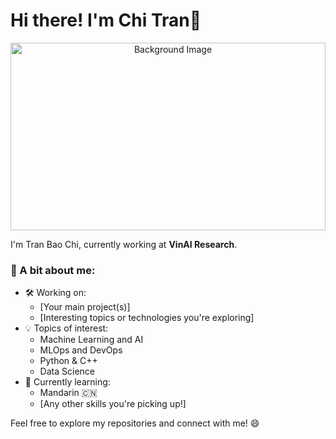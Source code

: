 # Hi there! I'm Chi Tran👋

<!-- Background Image -->
<p align="center">
  <img src="https://wallpapercave.com/wp/wp12973913.jpg" alt="Background Image" style="width:100%; height:300px; object-fit:cover;">
</p>

I'm Tran Bao Chi, currently working at **VinAI Research**.

### 🌟 A bit about me:
- 🛠 Working on:
  - [Your main project(s)]
  - [Interesting topics or technologies you're exploring]
- 💡 Topics of interest:
  - Machine Learning and AI
  - MLOps and DevOps
  - Python & C++
  - Data Science
- 🌱 Currently learning:
  - Mandarin 🇨🇳
  - [Any other skills you're picking up!]

Feel free to explore my repositories and connect with me! 😄

